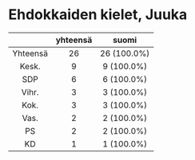 # Ehdokkaiden kielet, Juuka

| |yhteensä|suomi|
|:---:|:---:|:---:|
|Yhteensä|26|26 (100.0%)|
|Kesk.|9|9 (100.0%)|
|SDP|6|6 (100.0%)|
|Vihr.|3|3 (100.0%)|
|Kok.|3|3 (100.0%)|
|Vas.|2|2 (100.0%)|
|PS|2|2 (100.0%)|
|KD|1|1 (100.0%)|

